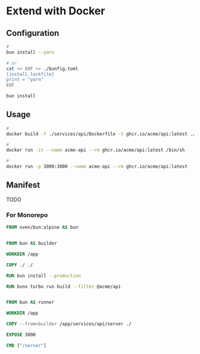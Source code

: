 # Extend with Docker

<!--
https://github.com/haishinio/haishin/blob/main/apps/frontend/Dockerfile
https://github.com/haishinio/haishin/blob/main/apps/backend/Dockerfile
https://github.com/romhml/k2/blob/main/apps/web/Dockerfile
https://github.com/Nyumat/dove/blob/main/apps/api/Dockerfile
https://github.com/maderwin/atlas/blob/main/Dockerfile
https://github.com/iangregson/web-crawler/blob/main/Dockerfile
-->

## Configuration

```sh
#
bun install --yarn

# or
cat << EOF >> ./bunfig.toml
[install.lockfile]
print = "yarn"
EOF

bun install
```

## Usage

```sh
#
docker build -f ./services/api/Dockerfile -t ghcr.io/acme/api:latest ./

#
docker run -it --name acme-api --rm ghcr.io/acme/api:latest /bin/sh

#
docker run -p 3000:3000 --name acme-api --rm ghcr.io/acme/api:latest
```

## Manifest

TODO

<!-- ```Dockerfile
FROM oven/bun:alpine AS bun


FROM bun AS builder

WORKDIR /app

COPY ./bun.lockb ./package.json ./

RUN bun install --production

COPY ./ ./

RUN bunx turbo run build --filter @acme/api


FROM bun AS runner

WORKDIR /app

COPY --from=builder /app/services/api/server ./
``` -->

### For Monorepo

```Dockerfile
FROM oven/bun:alpine AS bun


FROM bun AS builder

WORKDIR /app

COPY ./ ./

RUN bun install --production

RUN bunx turbo run build --filter @acme/api


FROM bun AS runner

WORKDIR /app

COPY --from=builder /app/services/api/server ./

EXPOSE 3000

CMD ["/server"]
```
